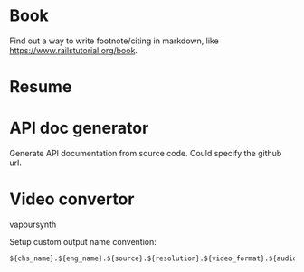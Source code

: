 # Book

Find out a way to write footnote/citing in markdown, like
<https://www.railstutorial.org/book>.


# Resume


# API doc generator

Generate API documentation from source code.
Could specify the github url.


# Video convertor

vapoursynth

Setup custom output name convention:

    ${chs_name}.${eng_name}.${source}.${resolution}.${video_format}.${audio_format}.${group_name}.${file_format}
